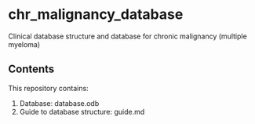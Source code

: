 chr_malignancy_database
=======================

Clinical database structure and database for chronic malignancy (multiple myeloma)

## Contents

This repository contains:

1.  Database: database.odb
2.  Guide to database structure: guide.md

